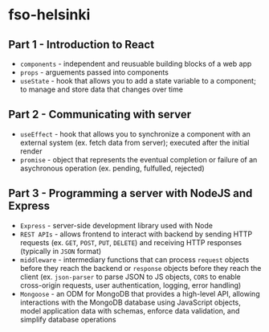 # fso-helsinki

## Part 1 - Introduction to React

- `components` - independent and reusuable building blocks of a web app
- `props` - arguements passed into components
- `useState` - hook that allows you to add a state variable to a component; to manage and store data that changes over time

## Part 2 - Communicating with server

- `useEffect` - hook that allows you to synchronize a component with an external system (ex. fetch data from server); executed after the initial render
- `promise` - object that represents the eventual completion or failure of an asychronous operation (ex. pending, fulfulled, rejected)

## Part 3 - Programming a server with NodeJS and Express

- `Express` - server-side development library used with Node
- `REST APIs` - allows frontend to interact with backend by sending HTTP requests (ex. `GET`, `POST`, `PUT`, `DELETE`) and receiving HTTP responses (typically in `JSON` format)
- `middleware` - intermediary functions that can process `request` objects before they reach the backend or `response` objects before they reach the client (ex. `json-parser` to parse JSON to JS objects, `CORS` to enable cross-origin requests, user authentication, logging, error handling)
- `Mongoose` - an ODM for MongoDB that provides a high-level API, allowing interactions with the MongoDB database using JavaScript objects, model application data with schemas, enforce data validation, and simplify database operations
